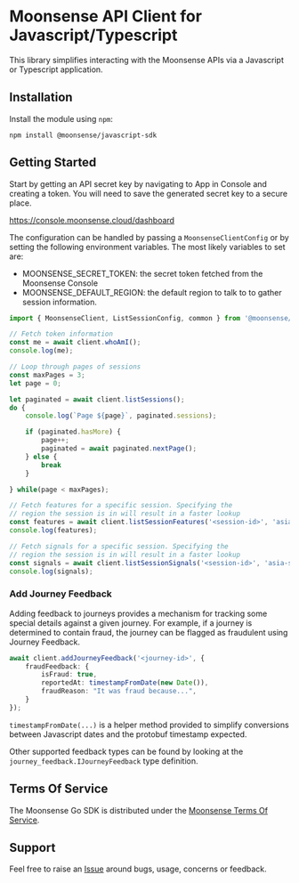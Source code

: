 # Moonsense API Client for Javascript/Typescript
This library simplifies interacting with the Moonsense APIs via a Javascript or Typescript application.

## Installation

Install the module using `npm`: 

```shell
npm install @moonsense/javascript-sdk
```

## Getting Started

Start by getting an API secret key by navigating to App in Console and creating a token. You will need to save the generated secret key to a secure place.

https://console.moonsense.cloud/dashboard

The configuration can be handled by passing a `MoonsenseClientConfig` or by setting the following environment variables. The most likely variables to set are:

- MOONSENSE_SECRET_TOKEN: the secret token fetched from the Moonsense Console
- MOONSENSE_DEFAULT_REGION: the default region to talk to to gather session information.

```typescript
import { MoonsenseClient, ListSessionConfig, common } from '@moonsense/javascript-sdk';

// Fetch token information
const me = await client.whoAmI();
console.log(me);

// Loop through pages of sessions
const maxPages = 3;
let page = 0;

let paginated = await client.listSessions();
do {
    console.log(`Page ${page}`, paginated.sessions);

    if (paginated.hasMore) {
        page++;
        paginated = await paginated.nextPage();
    } else {
        break
    }

} while(page < maxPages);

// Fetch features for a specific session. Specifying the 
// region the session is in will result in a faster lookup
const features = await client.listSessionFeatures('<session-id>', 'asia-south1.gcp');
console.log(features);

// Fetch signals for a specific session. Specifying the 
// region the session is in will result in a faster lookup
const signals = await client.listSessionSignals('<session-id>', 'asia-south1.gcp');
console.log(signals);

```

### Add Journey Feedback

Adding feedback to journeys provides a mechanism for tracking some special details against a given journey. For example, if a journey is determined to contain fraud, the journey can be flagged as fraudulent using Journey Feedback.

```typescript
await client.addJourneyFeedback('<journey-id>', {
    fraudFeedback: {
        isFraud: true,
        reportedAt: timestampFromDate(new Date()),
        fraudReason: "It was fraud because...",
    }
});
```

`timestampFromDate(...)` is a helper method provided to simplify conversions between Javascript dates and the protobuf timestamp expected.

Other supported feedback types can be found by looking at the `journey_feedback.IJourneyFeedback` type definition.

## Terms Of Service

The Moonsense Go SDK is distributed under the [Moonsense Terms Of Service](https://www.moonsense.io/terms-of-service).

## Support

Feel free to raise an [Issue](https://github.com/moonsense/javascript-sdk/issues) around bugs, usage, concerns or feedback.